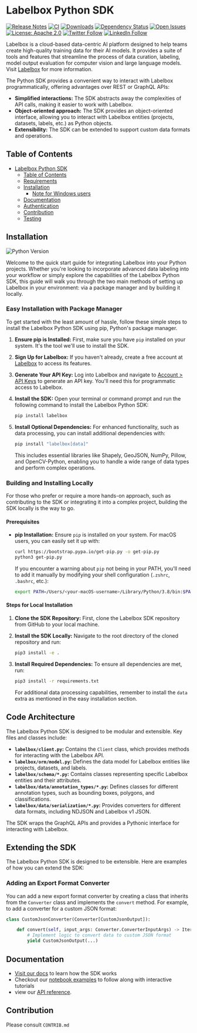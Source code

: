 # Labelbox Python SDK
[![Release Notes](https://img.shields.io/github/release/labelbox/labelbox-python)](https://github.com/Labelbox/labelbox-python/releases)
[![CI](https://github.com/labelbox/labelbox-python/actions/workflows/python-package.yml/badge.svg)](https://github.com/labelbox/labelbox-python/actions)
[![Downloads](https://pepy.tech/badge/labelbox)](https://pepy.tech/project/labelbox)
[![Dependency Status](https://img.shields.io/librariesio/github/labelbox/labelbox-python)](https://libraries.io/github/labelbox/labelbox-python)
[![Open Issues](https://img.shields.io/github/issues-raw/labelbox/labelbox-python)](https://github.com/labelbox/labelbox-python/issues)
[![License: Apache 2.0](https://img.shields.io/badge/License-Apache%202.0-blue.svg)](https://opensource.org/licenses/Apache-2.0)
[![Twitter Follow](https://img.shields.io/twitter/follow/labelbox.svg?style=social&label=Follow)](https://twitter.com/labelbox)
[![LinkedIn Follow](https://img.shields.io/badge/Follow-LinkedIn-blue.svg?style=flat&logo=linkedin)](https://www.linkedin.com/company/labelbox/)


Labelbox is a cloud-based data-centric AI platform designed to help teams create high-quality training data for their AI models. It provides a suite of tools and features that streamline the process of data curation, labeling, model output evaluation for computer vision and large language models. Visit [Labelbox](http://labelbox.com/) for more information.


The Python SDK provides a convenient way to interact with Labelbox programmatically, offering advantages over REST or GraphQL APIs:

* **Simplified interactions:** The SDK abstracts away the complexities of API calls, making it easier to work with Labelbox.
* **Object-oriented approach:** The SDK provides an object-oriented interface, allowing you to interact with Labelbox entities (projects, datasets, labels, etc.) as Python objects.
* **Extensibility:** The SDK can be extended to support custom data formats and operations.

## Table of Contents

- [Labelbox Python SDK](#labelbox-python-sdk)
  - [Table of Contents](#table-of-contents)
  - [Requirements](#requirements)
  - [Installation](#installation)
    - [Note for Windows users](#note-for-windows-users)
  - [Documentation](#documentation)
  - [Authentication](#authentication)
  - [Contribution](#contribution)
  - [Testing](#testing)

## Installation
![Python Version](https://img.shields.io/badge/python-3.7%20|%203.8%20|%203.9%20|%203.10-blue.svg)

Welcome to the quick start guide for integrating Labelbox into your Python projects. Whether you're looking to incorporate advanced data labeling into your workflow or simply explore the capabilities of the Labelbox Python SDK, this guide will walk you through the two main methods of setting up Labelbox in your environment: via a package manager and by building it locally.

### Easy Installation with Package Manager

To get started with the least amount of hassle, follow these simple steps to install the Labelbox Python SDK using pip, Python's package manager.

1. **Ensure pip is Installed:** First, make sure you have `pip` installed on your system. It's the tool we'll use to install the SDK.
   
2. **Sign Up for Labelbox:** If you haven't already, create a free account at [Labelbox](http://app.labelbox.com/) to access its features.

3. **Generate Your API Key:** Log into Labelbox and navigate to [Account > API Keys](https://docs.labelbox.com/docs/create-an-api-key) to generate an API key. You'll need this for programmatic access to Labelbox.

4. **Install the SDK:** Open your terminal or command prompt and run the following command to install the Labelbox Python SDK:
   
   ```bash
   pip install labelbox
   ```

5. **Install Optional Dependencies:** For enhanced functionality, such as data processing, you can install additional dependencies with:
   
   ```bash
   pip install "labelbox[data]"
   ```

   This includes essential libraries like Shapely, GeoJSON, NumPy, Pillow, and OpenCV-Python, enabling you to handle a wide range of data types and perform complex operations.

### Building and Installing Locally

For those who prefer or require a more hands-on approach, such as contributing to the SDK or integrating it into a complex project, building the SDK locally is the way to go.

#### Prerequisites

- **pip Installation:** Ensure `pip` is installed on your system. For macOS users, you can easily set it up with:
  
  ```bash
  curl https://bootstrap.pypa.io/get-pip.py -o get-pip.py
  python3 get-pip.py
  ```

  If you encounter a warning about `pip` not being in your PATH, you'll need to add it manually by modifying your shell configuration (`.zshrc`, `.bashrc`, etc.):

  ```bash
  export PATH=/Users/<your-macOS-username>/Library/Python/3.8/bin:$PATH
  ```

#### Steps for Local Installation

1. **Clone the SDK Repository:** First, clone the Labelbox SDK repository from GitHub to your local machine.

2. **Install the SDK Locally:** Navigate to the root directory of the cloned repository and run:

   ```bash
   pip3 install -e .
   ```

3. **Install Required Dependencies:** To ensure all dependencies are met, run:

   ```bash
   pip3 install -r requirements.txt
   ```

   For additional data processing capabilities, remember to install the `data` extra as mentioned in the easy installation section.


## Code Architecture

The Labelbox Python SDK is designed to be modular and extensible. Key files and classes include:

- **`labelbox/client.py`:** Contains the `Client` class, which provides methods for interacting with the Labelbox API.
- **`labelbox/orm/model.py`:** Defines the data model for Labelbox entities like projects, datasets, and labels.
- **`labelbox/schema/*.py`:** Contains classes representing specific Labelbox entities and their attributes.
- **`labelbox/data/annotation_types/*.py`:** Defines classes for different annotation types, such as bounding boxes, polygons, and classifications.
- **`labelbox/data/serialization/*.py`:** Provides converters for different data formats, including NDJSON and Labelbox v1 JSON.

The SDK wraps the GraphQL APIs and provides a Pythonic interface for interacting with Labelbox.


## Extending the SDK

The Labelbox Python SDK is designed to be extensible. Here are examples of how you can extend the SDK:

### Adding an Export Format Converter

You can add a new export format converter by creating a class that inherits from the `Converter` class and implements the `convert` method. For example, to add a converter for a custom JSON format:

```python
class CustomJsonConverter(Converter[CustomJsonOutput]):

    def convert(self, input_args: Converter.ConverterInputArgs) -> Iterator[CustomJsonOutput]:
        # Implement logic to convert data to custom JSON format
        yield CustomJsonOutput(...)
```

## Documentation

- [Visit our docs](https://docs.labelbox.com/reference) to learn how the SDK works
- Checkout our [notebook examples](examples/) to follow along with interactive tutorials
- view our [API reference](https://labelbox-python.readthedocs.io/en/latest/index.html).


## Contribution
Please consult `CONTRIB.md`